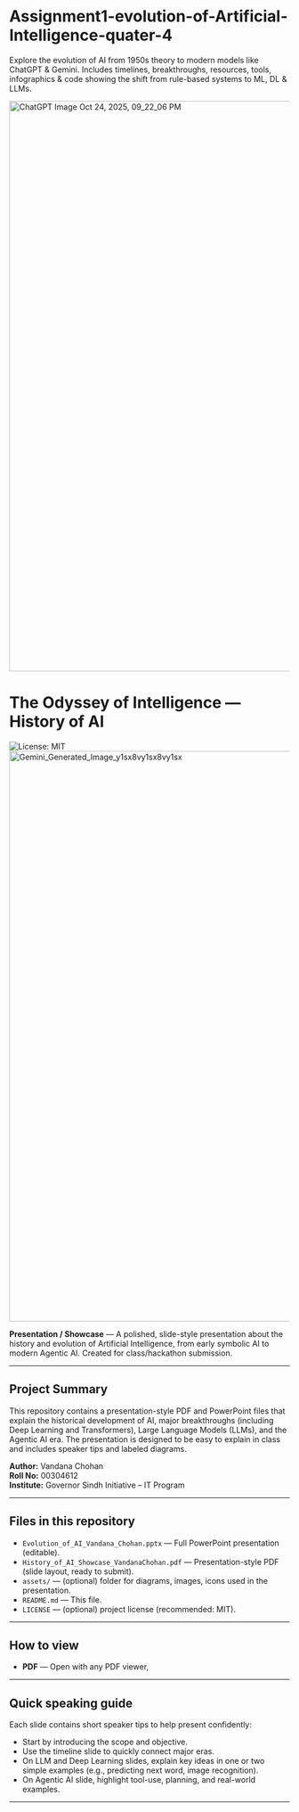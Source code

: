 # Assignment1-evolution-of-Artificial-Intelligence-quater-4
 Explore the evolution of AI from 1950s theory to modern models like ChatGPT &amp; Gemini. Includes timelines, breakthroughs, resources, tools, infographics &amp; code showing the shift from rule-based systems to ML, DL &amp; LLMs.
 
<img width="1536" height="1024" alt="ChatGPT Image Oct 24, 2025, 09_22_06 PM" src="https://github.com/user-attachments/assets/ffb46efa-1861-48dc-a2ba-eb0bd6653b5c" />

# The Odyssey of Intelligence — History of AI
![License: MIT](https://img.shields.io/badge/License-MIT-blue)
<img width="1024" height="1024" alt="Gemini_Generated_Image_y1sx8vy1sx8vy1sx" src="https://github.com/user-attachments/assets/e0facb15-77e7-4551-99aa-a25b160100f9" />


**Presentation / Showcase** — A polished, slide-style presentation about the history and evolution of Artificial Intelligence, from early symbolic AI to modern Agentic AI. Created for class/hackathon submission.

---

## Project Summary
This repository contains a presentation-style PDF and PowerPoint files that explain the historical development of AI, major breakthroughs (including Deep Learning and Transformers), Large Language Models (LLMs), and the Agentic AI era. The presentation is designed to be easy to explain in class and includes speaker tips and labeled diagrams.

**Author:** Vandana Chohan  
**Roll No:** 00304612  
**Institute:** Governor Sindh Initiative – IT Program

---

## Files in this repository
- `Evolution_of_AI_Vandana_Chohan.pptx` — Full PowerPoint presentation (editable).
- `History_of_AI_Showcase_VandanaChohan.pdf` — Presentation-style PDF (slide layout, ready to submit).
- `assets/` — (optional) folder for diagrams, images, icons used in the presentation.
- `README.md` — This file.
- `LICENSE` — (optional) project license (recommended: MIT).

---

## How to view
- **PDF** — Open with any PDF viewer, 

---

## Quick speaking guide
Each slide contains short speaker tips to help present confidently:
- Start by introducing the scope and objective.
- Use the timeline slide to quickly connect major eras.
- On LLM and Deep Learning slides, explain key ideas in one or two simple examples (e.g., predicting next word, image recognition).
- On Agentic AI slide, highlight tool-use, planning, and real-world examples.

---

